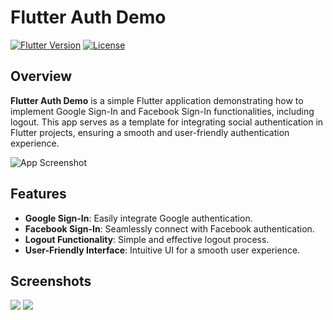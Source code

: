# Flutter Auth Demo

[![Flutter Version](https://img.shields.io/badge/flutter-v2.5.0-blue.svg)](https://flutter.dev/docs/get-started/install) [![License](https://img.shields.io/badge/license-MIT-blue.svg)](https://opensource.org/licenses/MIT)

## Overview

**Flutter Auth Demo** is a simple Flutter application demonstrating how to implement Google Sign-In and Facebook Sign-In functionalities, including logout. This app serves as a template for integrating social authentication in Flutter projects, ensuring a smooth and user-friendly authentication experience.

![App Screenshot](https://example.com/app_screenshot.png)

## Features

- **Google Sign-In**: Easily integrate Google authentication.
- **Facebook Sign-In**: Seamlessly connect with Facebook authentication.
- **Logout Functionality**: Simple and effective logout process.
- **User-Friendly Interface**: Intuitive UI for a smooth user experience.

## Screenshots

  <tr>
    <td><img src="screen_shots/facebook.gif" ></td>
    <td><img src="screen_shots/google.gif" ></td>

  </tr>


